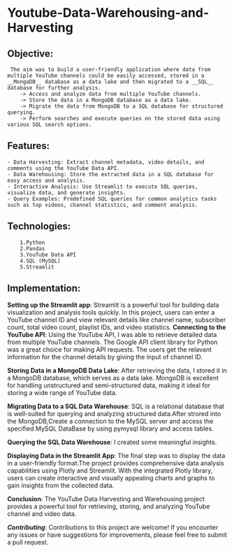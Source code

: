 # Youtube-Data-Warehousing-and-Harvesting 
## Objective:
   	 The aim was to build a user-friendly application where data from multiple YouTube channels could be easily accessed, stored in a __MongoDB__ database as a data lake and then migrated to a __SQL__ database for further analysis.
      	-> Access and analyze data from multiple YouTube channels.
      	-> Store the data in a MongoDB database as a data lake.
      	-> Migrate the data from MongoDB to a SQL database for structured querying.
      	-> Perform searches and execute queries on the stored data using various SQL search options.
			
## Features:
	- Data Harvesting: Extract channel metadata, video details, and comments using the YouTube Data API.
	- Data Warehousing: Store the extracted data in a SQL database for easy access and analysis.
	- Interactive Analysis: Use Streamlit to execute SQL queries, visualize data, and generate insights.
	- Query Examples: Predefined SQL queries for common analytics tasks such as top videos, channel statistics, and comment analysis.
	 
## Technologies:
		1.Python
		2.Pandas
		3.YouTube Data API
		4.SQL (MySQL)
		5.Streamlit

## Implementation:
**Setting up the Streamlit app**:
			 Streamlit is a powerful tool for building data visualization and analysis tools quickly. In this project, users can enter a YouTube channel ID and view relevant details like channel name, subscriber count, total video count, playlist IDs, and video statistics.
**Connecting to the YouTube API**:
			 Using the YouTube API, I was able to retrieve detailed data from multiple YouTube channels. The Google API client library for Python was a great choice for making API requests. The users get the relavant information for the channel details by giving the input of channel ID.
		
**Storing Data in a MongoDB Data Lake**:
			After retrieving the data, I stored it in a MongoDB database, which serves as a data lake. MongoDB is excellent for handling unstructured and semi-structured data, making it ideal for storing a wide range of YouTube data.

**Migrating Data to a SQL Data Warehouse**:
			SQL is a relational database that is well-suited for querying and analyzing structured data.After strored into the MongoDB,Create a connection to the MySQL server and access the specified MySQL DataBase by using pymysql library and access tables.
	
**Querying the SQL Data Warehouse**:
			 I created some meaningful insights.
		
**Displaying Data in the Streamlit App**:
			The final step was to display the data in a user-friendly format.The project provides comprehensive data analysis capabilities using Plotly and Streamlit. With the integrated Plotly library, users can create interactive and visually appealing charts and graphs to gain insights from the collected data.

**Conclusion**:
	 The YouTube Data Harvesting and Warehousing project provides a powerful tool for retrieving, storing, and analyzing YouTube channel and video data.
		
 ***Contributing***:
	Contributions to this project are welcome! If you encounter any issues or have suggestions for improvements, please feel free to submit a pull request.
      
